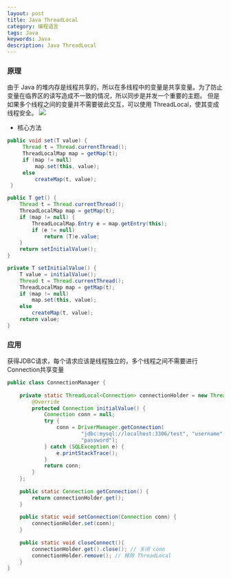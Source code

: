 ```yaml
---
layout: post
title: Java ThreadLocal
category: 编程语言
tags: Java
keywords: Java
description: Java ThreadLocal
---
```


### 原理

由于 Java 的堆内存是线程共享的，所以在多线程中的变量是共享变量。为了防止变量在临界区的读写造成不一致的情况，所以同步是并发一个重要的主题。
但是如果多个线程之间的变量并不需要彼此交互，可以使用 ThreadLocal，使其变成线程安全。
![](http://cdn.taotaoshenqi.com/letcheng/threadlocal.png)

- 核心方法

```java
public void set(T value) {
     Thread t = Thread.currentThread();
     ThreadLocalMap map = getMap(t);
     if (map != null)
         map.set(this, value);
     else
         createMap(t, value);
 }
```

```java
public T get() {
    Thread t = Thread.currentThread();
    ThreadLocalMap map = getMap(t);
    if (map != null) {
        ThreadLocalMap.Entry e = map.getEntry(this);
        if (e != null)
            return (T)e.value;
    }
    return setInitialValue();
}
```

```java
private T setInitialValue() {
    T value = initialValue();
    Thread t = Thread.currentThread();
    ThreadLocalMap map = getMap(t);
    if (map != null)
        map.set(this, value);
    else
        createMap(t, value);
    return value;
}
```

### 应用

获得JDBC请求，每个请求应该是线程独立的，多个线程之间不需要进行Connection共享变量

```java
public class ConnectionManager {  
  
    private static ThreadLocal<Connection> connectionHolder = new ThreadLocal<Connection>() {  
        @Override  
        protected Connection initialValue() {  
            Connection conn = null;  
            try {  
                conn = DriverManager.getConnection(  
                        "jdbc:mysql://localhost:3306/test", "username",  
                        "password");  
            } catch (SQLException e) {  
                e.printStackTrace();  
            }  
            return conn;  
        }  
    };  
  
    public static Connection getConnection() {  
        return connectionHolder.get();  
    }  
  
    public static void setConnection(Connection conn) {  
        connectionHolder.set(conn);  
    }
      
    public static void closeConnect(){
        connectionHolder.get().close(); // 关闭 conn
        connectionHolder.remove(); // 移除 ThreadLocal
    }
}  
```


